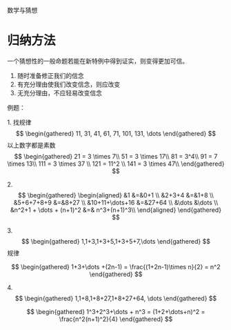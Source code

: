 数学与猜想

# 归纳方法

一个猜想性的一般命题若能在新特例中得到证实，则变得更加可信。

1.  随时准备修正我们的信念
2.  有充分理由使我们改变信念，则应改变
3.  无充分理由，不应轻易改变信念

例题：

1\. 找规律 
$$
\begin{gathered}
11, 31, 41, 61, 71, 101, 131, \dots
\end{gathered}
$$
 以上数字都是素数 
$$
\begin{gathered}
21 = 3 \times 7\\
51 = 3 \times 17\\
81 = 3^4\\
91 = 7 \times 13\\
111 = 3 \times 37 \\
121 = 11^2 \\
141 = 3 \times 47\\
\end{gathered}
$$


2\. 
$$
\begin{gathered}
\begin{aligned}
&1          &=&0+1  \\
&2+3+4      &=&1+8  \\
&5+6+7+8+9  &=&8+27 \\
&10+11+\dots+16 &=&27+64 \\
&\dots &\dots \\
&n^2+1 + \dots + (n+1)^2 &=& n^3+(n+1)^3\\
\end{aligned}
\end{gathered}
$$


3\. 
$$
\begin{gathered}
1,1+3,1+3+5,1+3+5+7,\dots
\end{gathered}
$$
 规律

$$
\begin{gathered}
1+3+\dots +(2n-1) = \frac{(1+2n-1)\times n}{2} = n^2
\end{gathered}
$$


4\. 
$$
\begin{gathered}
1,1+8,1+8+27,1+8+27+64, \dots
\end{gathered}
$$

$$
\begin{gathered}
1^3+2^3+\dots + n^3 = (1+2+\dots+n)^2 = \frac{n^2(n+1)^2}{4}
\end{gathered}
$$

